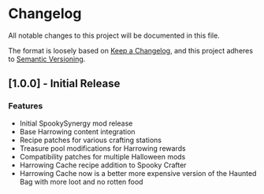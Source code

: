 # Changelog

All notable changes to this project will be documented in this file.

The format is loosely based on [Keep a Changelog](https://keepachangelog.com/en/1.0.0/),
and this project adheres to [Semantic Versioning](https://semver.org/spec/v2.0.0.html).

## [1.0.0] - Initial Release

### Features

- Initial SpookySynergy mod release
- Base Harrowing content integration
- Recipe patches for various crafting stations
- Treasure pool modifications for Harrowing rewards
- Compatibility patches for multiple Halloween mods
- Harrowing Cache recipe addition to Spooky Crafter
- Harrowing Cache now is a better more expensive version of the Haunted Bag with more loot and no rotten food
